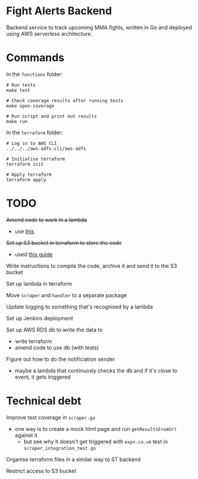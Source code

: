 # Fight Alerts Backend

Backend service to track upcoming MMA fights, written in Go and deployed using AWS serverless architecture.

# Commands

In the `functions` folder:

```
# Run tests
make test

# Check coverage results after running tests
make open-coverage

# Run script and print out results
make run
```

In the `terraform` folder:

```
# Log in to AWS CLI
../../../aws-adfs-cli/aws-adfs

# Initialise terraform
terraform init

# Apply terraform
terraform apply
```

# TODO

~~Amend code to work in a lambda~~
- use [this](https://levelup.gitconnected.com/setup-your-go-lambda-and-deploy-with-terraform-9105bda2bd18)

~~Set up S3 bucket in terraform to store the code~~
- used [this guide](https://learn.hashicorp.com/tutorials/terraform/lambda-api-gateway)

Write instructions to compile the code, archive it and send it to the S3 bucket

Set up lambda in terraform

Move `scraper` and `handler` to a separate package

Update logging to something that's recognised by a lambda

Set up Jenkins deployment

Set up AWS RDS db to write the data to
- write terraform
- amend code to use db (with tests)

Figure out how to do the notificiation sender
- maybe a lambda that continuosly checks the db and if it's close to event, it gets triggered

# Technical debt

Improve test coverage in `scraper.go`
- one way is to create a mock html page and run `getResultsFromUrl` against it
    - but see why it doesn't get triggered with `espn.co.uk` test in `scraper_integration_test.go`

Organise terraform files in a similar way to ST backend

Restrict access to S3 bucket